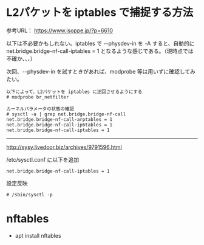 # L2パケットを iptables で捕捉する方法

参考URL： https://www.isoppe.jp/?p=6610

以下は不必要かもしれない。iptables で --physdev-in を -A すると、自動的に net.bridge.bridge-nf-call-iptables = 1 となるような感じである。（現時点では不確か、、、）

次回、--physdev-in を試すときがあれば、modprobe 等は用いずに確認してみたい。

```
以下によって、L2パケットを iptables に迂回させるようにする
# modprobe br_netfilter

カーネルパラメータの状態の確認
# sysctl -a | grep net.bridge.bridge-nf-call
net.bridge.bridge-nf-call-arptables = 1
net.bridge.bridge-nf-call-ip6tables = 1
net.bridge.bridge-nf-call-iptables = 1
```

---
http://sysy.livedoor.biz/archives/9791596.html

/etc/sysctl.conf に以下を追加
```
net.bridge.bridge-nf-call-iptables = 1
```

設定反映
```
# /sbin/sysctl -p

```
# nftables

* apt install nftables
